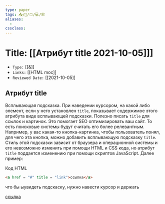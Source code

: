```yaml
---
type: paper
tags: 📥️/📜️/🩳/💻/🕸
aliases:
  - 
cssclass: 
---
```




# Title: **[[Атрибут title 2021-10-05]]]**
- `Type:` [[&]]
- `Links:` [[HTML moc]]
- `Reviewed Date:` [[2021-10-05]]

## Атрибут title

Всплывающая подсказка. При наведении курсором, на какой либо элемент, если у него установлен `title`, показывает содержимое этого атрибута виде всплывающей подсказки. Полезно писать `title` для ссылок и картинок. Это помогает SEO оптимизировать ваш сайт. То есть поисковые системы будут считать его более релевантным. Например, у вас какая-то кнопка-картинка, чтобы пользователь понял, для чего эта кнопка, можно добавить всплывающую подсказку `title`. Стиль этой подсказки зависит от браузера и операционной системы и его невозможно изменить при помощи HTML и CSS кода, но атрибут `title` поддается изменению при помощи скриптов JavaScript. Далее пример:

Код HTML

```html
<a href = "#" title = "link">ссылка</a>
```

что бы ыувидеть подскаску, нужно навести курсор и держать

<a href = "#" title = "link">ссылка</a>